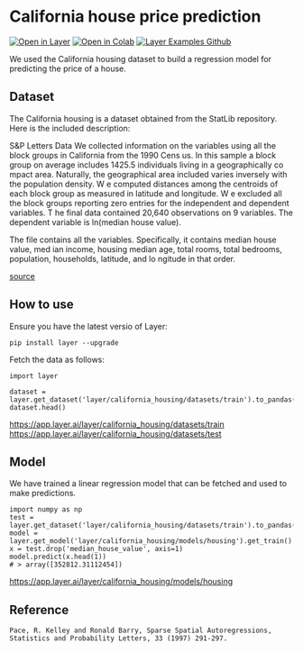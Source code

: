 # California house price prediction 
[![Open in Layer](https://app.layer.ai/assets/badge.svg)](https://app.layer.ai/layer/california_housing) [![Open in Colab](https://colab.research.google.com/assets/colab-badge.svg)](https://colab.research.google.com/github/layerai/examples/blob/main/housing/housing.ipynb) [![Layer Examples Github](https://badgen.net/badge/icon/github?icon=github&label)](https://github.com/layerai/examples/tree/main/housing)

We used the California housing dataset to build a regression model for predicting the price of a house. 

## Dataset
The California housing is a dataset obtained from the StatLib repository. Here is the included description:

S&P Letters Data
We collected information on the variables using all the block groups in California from the 1990 Cens us. In this sample a block group on average includes 1425.5 individuals living in a geographically co mpact area. Naturally, the geographical area included varies inversely with the population density. W e computed distances among the centroids of each block group as measured in latitude and longitude. W e excluded all the block groups reporting zero entries for the independent and dependent variables. T he final data contained 20,640 observations on 9 variables. The dependent variable is ln(median house value).

The file contains all the variables. Specifically, it contains median house value, med ian income, housing median age, total rooms, total bedrooms, population, households, latitude, and lo ngitude in that order.
 

[source](https://www.dcc.fc.up.pt/~ltorgo/Regression/cal_housing.html)

## How to use 

Ensure you have the latest versio of Layer: 
```
pip install layer --upgrade
```

Fetch the data as follows: 
```
import layer

dataset = layer.get_dataset('layer/california_housing/datasets/train').to_pandas()
dataset.head()

```

https://app.layer.ai/layer/california_housing/datasets/train https://app.layer.ai/layer/california_housing/datasets/test
## Model
We have trained a linear regression model that can be fetched and used to make predictions. 

```
import numpy as np
test = layer.get_dataset('layer/california_housing/datasets/train').to_pandas()
model = layer.get_model('layer/california_housing/models/housing').get_train()
x = test.drop('median_house_value', axis=1)
model.predict(x.head(1))
# > array([352812.31112454])
```

https://app.layer.ai/layer/california_housing/models/housing

## Reference
```
Pace, R. Kelley and Ronald Barry, Sparse Spatial Autoregressions, Statistics and Probability Letters, 33 (1997) 291-297.
```